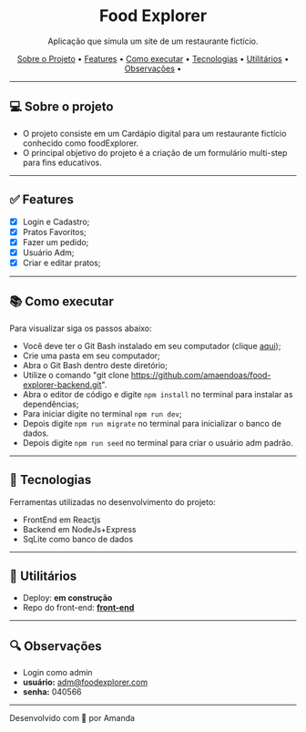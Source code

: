 <h1 align="center">Food Explorer</h1>

<p align="center">Aplicação que simula um site de um restaurante fictício. </p>

<p align="center">
  <a href="#computer-sobre-o-projeto">Sobre o Projeto</a> •
  <a href="#white_check_mark-features">Features</a> •
  <a href="#books-como-executar">Como executar</a> •
  <a href="#hammer-tecnologias">Tecnologias</a> •
  <a href="#hammer-utilitários">Utilitários</a> •
  <a href="#mag-observações">Observações</a> •
</p>

---

## :computer: Sobre o projeto

- O projeto consiste em um Cardápio digital para um restaurante fictício conhecido como foodExplorer.
- O principal objetivo do projeto é a criação de um formulário multi-step para fins educativos.

---

## :white_check_mark: Features
- [x] Login e Cadastro;
- [x] Pratos Favoritos;
- [x] Fazer um pedido;
- [x] Usuário Adm;
- [x] Criar e editar pratos;

---

## :books: Como executar

Para visualizar siga os passos abaixo: 
- Você deve ter o Git Bash instalado em seu computador (clique <a href="https://git-scm.com/download/win">aqui</a>);
- Crie uma pasta em seu computador;
- Abra o Git Bash dentro deste diretório;
- Utilize o comando "git clone https://github.com/amaendoas/food-explorer-backend.git".
- Abra o editor de código e digite `npm install` no terminal para instalar as dependências;
- Para iniciar digite no terminal `npm run dev`;
- Depois digite `npm run migrate` no terminal para inicializar o banco de dados.
- Depois digite `npm run seed` no terminal para criar o usuário adm padrão.

---

## :hammer: Tecnologias

Ferramentas utilizadas no desenvolvimento do projeto:

- FrontEnd em Reactjs
- Backend em NodeJs+Express
- SqLite como banco de dados

---

## :hammer: Utilitários

- Deploy: **em construção**
- Repo do front-end: [**front-end**](https://github.com/amaendoas/food-explorer-front-end)

---

## :mag: Observações

- Login como admin
- <b>usuário:</b> adm@foodexplorer.com
- <b>senha:</b> 040566

---

Desenvolvido com 💜 por Amanda


